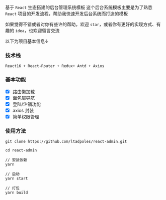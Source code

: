 
基于 `React` 生态搭建的后台管理系统模板
这个后台系统模板主要是为了熟悉 `React` 项目的开发流程，帮助我快速开发后台系统而打造的模板

如果觉得不错或者对你有些许的帮助，欢迎 `star`，或者你有更好的实现方式、有趣的 `idea`，也欢迎留言交流 

以下为项目基本信息↓

### 技术栈
`React16 + React-Router + Redux+ Antd + Axios`
### 基本功能
- [x] 路由懒加载
- [x] 面包屑导航
- [x] 登陆/注销功能
- [x] axios 封装
- [x] 简单权限管理
### 使用方法

```npm
git clone https://github.com/ltadpoles/react-admin.git

cd react-admin

// 安装依赖
yarn

// 启动
yarn start

// 打包
yarn build

```
